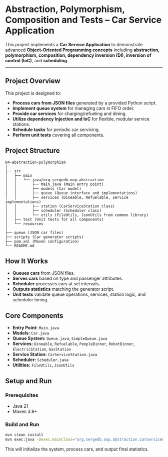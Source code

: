 # **Abstraction, Polymorphism, Composition and Tests – Car Service Application**

This project implements a **Car Service Application** to demonstrate advanced **Object-Oriented Programming concepts** including **abstraction, polymorphism, composition, dependency inversion (DI), inversion of control (IoC)**, and **scheduling**.

---

## **Project Overview**

This project is designed to:

- **Process cars from JSON files** generated by a provided Python script.
- **Implement queue system** for managing cars in FIFO order.
- **Provide car services** for charging/refueling and dining.
- **Utilize dependency Injection and IoC** for flexible, modular service stations.
- **Schedule tasks** for periodic car servicing.
- **Perform unit tests** covering all components.

## **Project Structure**

```
04-abstraction-polymorphism
│
├── src
│   ├── main
│   │   └── java/org.sergedb.oop.abstraction
│   │       ├── Main.java (Main entry point)
│   │       ├── models (Car model)
│   │       ├── queue (Queue interface and implementations)
│   │       ├── services (Dineable, Refuelable, service implementations)
│   │       ├── station (CarServiceStation class)
│   │       ├── scheduler (Scheduler class)
│   │       └── utils (FileUtils, JsonUtils from common library)
│   ├── test (Unit tests for all components)
│   └── resources
│
├── queue (JSON car files)
├── scripts (Car generator scripts)
├── pom.xml (Maven configuration)
└── README.md
```

## **How It Works**

- **Queues cars** from JSON files.
- **Serves cars** based on type and passenger attributes.
- **Scheduler** processes cars at set intervals.
- **Outputs statistics** matching the generator script.
- **Unit tests** validate queue operations, services, station logic, and scheduler timing.

## **Core Components**

- **Entry Point:** `Main.java`
- **Models:** `Car.java`
- **Queue System:** `Queue.java`, `SimpleQueue.java`
- **Services:** `Dineable`, `Refuelable`, `PeopleDinner`, `RobotDinner`, `ElectricStation`, `GasStation`
- **Service Station:** `CarServiceStation.java`
- **Scheduler:** `Scheduler.java`
- **Utilities:** `FileUtils`, `JsonUtils`

## **Setup and Run**

### **Prerequisites**

- Java 21
- Maven 3.9+

### **Build and Run**
```bash
mvn clean install
mvn exec:java -Dexec.mainClass="org.sergedb.oop.abstraction.CarServiceLabApp"
```

This will initialize the system, process cars, and output final statistics.


